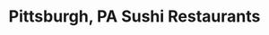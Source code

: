 ---
layout: city
title: Pittsburgh, PA Sushi Restaurants
permalink: /pennsylvania/pittsburgh/
stateAbbr: PA
stateName: Pennsylvania
cityName: Pittsburgh

---